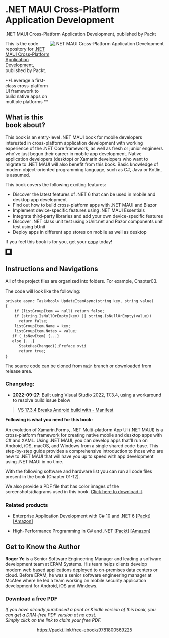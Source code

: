 # .NET MAUI Cross-Platform Application Development	
.NET MAUI Cross-Platform Application Development, published by Packt

<a href="https://www.packtpub.com/product/.net-maui-cross-platform-application-development/9781800569225"><img src="https://static.packt-cdn.com/products/9781800569225/cover/smaller" alt=".NET MAUI Cross-Platform Application Development" height="256px" align="right"></a>

This is the code repository for [.NET MAUI Cross-Platform Application Development](https://www.packtpub.com/product/.net-maui-cross-platform-application-development/9781800569225), published by Packt.

**Leverage a first-class cross-platform UI framework to build native apps on multiple platforms	**

## What is this book about?

This book is an entry-level .NET MAUI book for mobile developers interested in cross-platform application development with working experience of the .NET Core framework, as well as fresh or junior engineers who’ve just begun their career in mobile app development. Native application developers (desktop) or Xamarin developers who want to migrate to .NET MAUI will also benefit from this book. Basic knowledge of modern object-oriented programming language, such as C#, Java or Kotlin, is assumed.	

This book covers the following exciting features:

* Discover the latest features of .NET 6 that can be used in mobile and desktop app development
* Find out how to build cross-platform apps with .NET MAUI and Blazor
* Implement device-specific features using .NET MAUI Essentials
* Integrate third-party libraries and add your own device-specific features
* Discover .NET class unit test using xUnit.net and Razor components unit test using bUnit
* Deploy apps in different app stores on mobile as well as desktop

If you feel this book is for you, get your [copy](https://www.amazon.com/dp/180056922X) today!

<a href="https://www.packtpub.com/?utm_source=github&utm_medium=banner&utm_campaign=GitHubBanner"><img src="https://raw.githubusercontent.com/PacktPublishing/GitHub/master/GitHub.png" 
alt="https://www.packtpub.com/" border="5" /></a>


## Instructions and Navigations
All of the project files are organized into folders. For example, Chapter03.

The code will look like the following:

```
private async Task<bool> UpdateItemAsync(string key, string value)
{
    if (listGroupItem == null) return false;
    if (string.IsNullOrEmpty(key) || string.IsNullOrEmpty(value))
      return false;
    listGroupItem.Name = key;
    listGroupItem.Notes = value;
   if (_isNewItem) {...}
   else {...}
      StateHasChanged();Preface xvii
      return true;
}
```

The source code can be cloned from `main` branch or downloaded from release area.

### Changelog:
- **2022-09-27**: Built using Visual Studio 2022, 17.3.4, using a workaround to resolve build issue below
> [VS 17.3.4 Breaks Android build with - Manifest][1]


[1]: https://github.com/dotnet/maui/issues/10102

**Following is what you need for this book:**

An evolution of Xamarin.Forms, .NET Multi-platform App UI (.NET MAUI) is a cross-platform framework for creating native mobile and desktop apps with C# and XAML. Using .NET MAUI, you can develop apps that’ll run on Android, iOS, macOS, and Windows from a single shared code-base. This step-by-step guide provides a comprehensive introduction to those who are new to .NET MAUI that will have you up to speed with app development using .NET MAUI in no time.	

With the following software and hardware list you can run all code files present in the book (Chapter 01-12).

We also provide a PDF file that has color images of the screenshots/diagrams used in this book. [Click here to download it](https://packt.link/nvY4N).


### Related products <Other books you may enjoy>
* Enterprise Application Development with C# 10 and .NET 6 [[Packt]](https://www.packtpub.com/product/enterprise-application-development-with-c-10-and-net-6-second-edition/9781803232973) [[Amazon]](https://www.amazon.com/Enterprise-Application-Development-NET-professional/dp/1803232978)

* High-Performance Programming in C# and .NET  [[Packt]](https://www.packtpub.com/product/high-performance-programming-in-c-and-net/9781800564718) [[Amazon]](https://www.amazon.com/Mastering-High-Performance-9-0-NET/dp/1800564716)

## Get to Know the Author
**Roger Ye** is a Senior Software Engineering Manager and leading a software development team at EPAM Systems. His team helps clients develop modern web based applications deployed to on-premises data centers or cloud. Before EPAM, he was a senior software engineering manager at McAfee where he led a team working on mobile security application development for Android, iOS and Windows.

### Download a free PDF

 <i>If you have already purchased a print or Kindle version of this book, you can get a DRM-free PDF version at no cost.<br>Simply click on the link to claim your free PDF.</i>
<p align="center"> <a href="https://packt.link/free-ebook/9781800569225">https://packt.link/free-ebook/9781800569225 </a> </p>